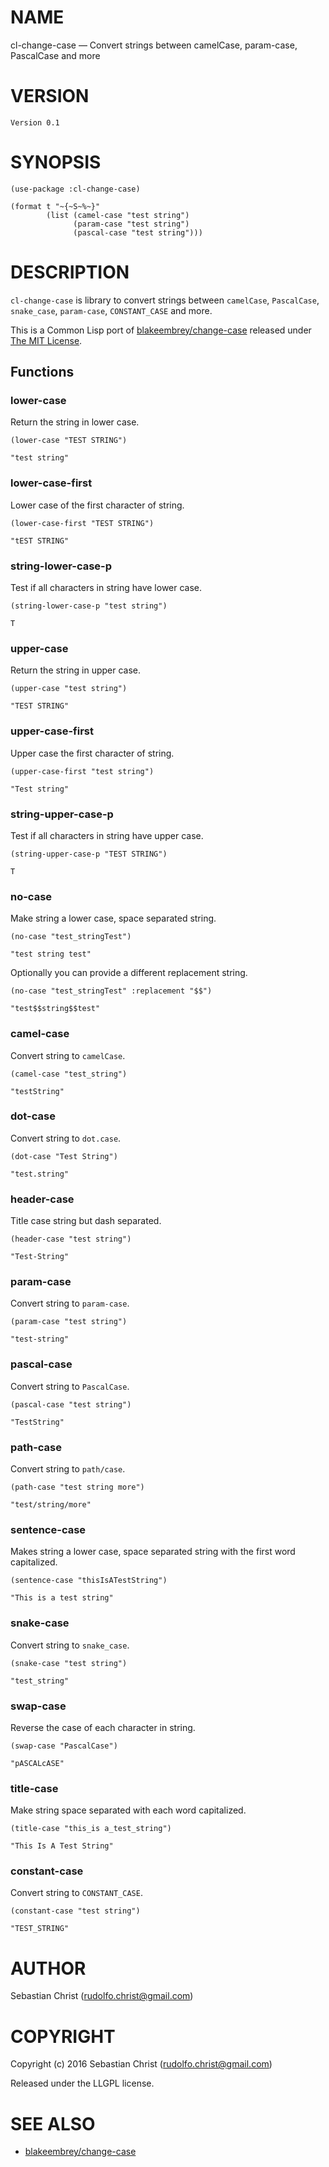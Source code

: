 # NAME

cl-change-case &#x2014; Convert strings between camelCase, param-case, PascalCase and more

# VERSION

    Version 0.1

# SYNOPSIS

    (use-package :cl-change-case)
    
    (format t "~{~S~%~}"
            (list (camel-case "test string")
                  (param-case "test string")
                  (pascal-case "test string")))

# DESCRIPTION

`cl-change-case` is library to convert strings between `camelCase`, `PascalCase`, `snake_case`, `param-case`,
`CONSTANT_CASE` and more. 

This is a Common Lisp port of [blakeembrey/change-case](https://github.com/blakeembrey/change-case) released under [The MIT License](https://opensource.org/licenses/MIT). 

## Functions

### lower-case

Return the string in lower case.

    (lower-case "TEST STRING")

    "test string"

### lower-case-first

Lower case of the first character of string.

    (lower-case-first "TEST STRING")

    "tEST STRING"

### string-lower-case-p

Test if all characters in string have lower case.

    (string-lower-case-p "test string")

    T

### upper-case

Return the string in upper case.

    (upper-case "test string")

    "TEST STRING"

### upper-case-first

Upper case the first character of string.

    (upper-case-first "test string")

    "Test string"

### string-upper-case-p

Test if all characters in string have upper case.

    (string-upper-case-p "TEST STRING")

    T

### no-case

Make string a lower case, space separated string. 

    (no-case "test_stringTest")

    "test string test"

Optionally you can provide a different replacement string.

    (no-case "test_stringTest" :replacement "$$")

    "test$$string$$test"

### camel-case

Convert string to `camelCase`.

    (camel-case "test_string")

    "testString"

### dot-case

Convert string to `dot.case`.

    (dot-case "Test String")

    "test.string"

### header-case

Title case string but dash separated.

    (header-case "test string")

    "Test-String"

### param-case

Convert string to `param-case`.

    (param-case "test string")

    "test-string"

### pascal-case

Convert string to `PascalCase`.

    (pascal-case "test string")

    "TestString"

### path-case

Convert string to `path/case`.

    (path-case "test string more")

    "test/string/more"

### sentence-case

Makes string a lower case, space separated string with the first word capitalized.

    (sentence-case "thisIsATestString")

    "This is a test string"

### snake-case

Convert string to `snake_case`.

    (snake-case "test string")

    "test_string"

### swap-case

Reverse the case of each character in string.

    (swap-case "PascalCase")

    "pASCALcASE"

### title-case

Make string space separated with each word capitalized.

    (title-case "this_is a_test_string")

    "This Is A Test String"

### constant-case

Convert string to `CONSTANT_CASE`.

    (constant-case "test string")

    "TEST_STRING"

# AUTHOR

Sebastian Christ (<rudolfo.christ@gmail.com>)

# COPYRIGHT

Copyright (c) 2016 Sebastian Christ (rudolfo.christ@gmail.com)

Released under the LLGPL license.

# SEE ALSO

-   [blakeembrey/change-case](https://github.com/blakeembrey/change-case)
